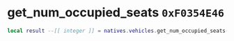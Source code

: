 # get_num_occupied_seats `0xF0354E46`

```lua
local result --[[ integer ]] = natives.vehicles.get_num_occupied_seats(_vehicle --[[ integer ]])
```
